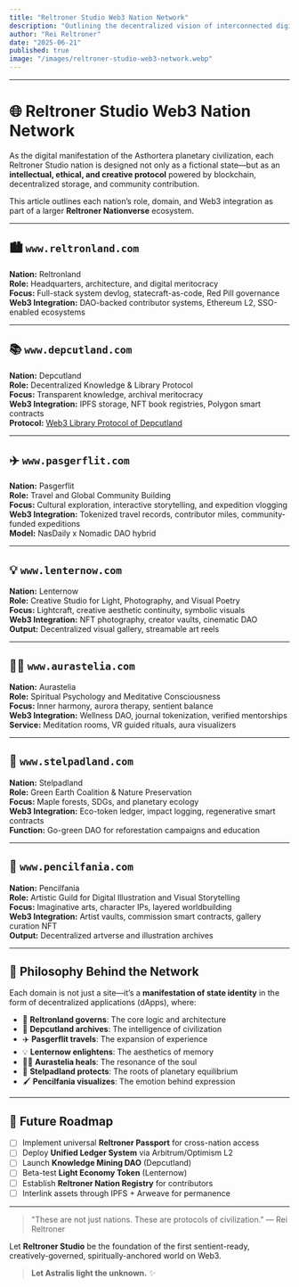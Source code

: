 ```yaml
---
title: "Reltroner Studio Web3 Nation Network"
description: "Outlining the decentralized vision of interconnected digital nations under Reltroner Studio’s world system, powered by blockchain and intellectual protocols."
author: "Rei Reltroner"
date: "2025-06-21"
published: true
image: "/images/reltroner-studio-web3-network.webp"
---
```


---

# 🌐 Reltroner Studio Web3 Nation Network

As the digital manifestation of the Asthortera planetary civilization, each Reltroner Studio nation is designed not only as a fictional state—but as an **intellectual, ethical, and creative protocol** powered by blockchain, decentralized storage, and community contribution.

This article outlines each nation’s role, domain, and Web3 integration as part of a larger **Reltroner Nationverse** ecosystem.

---

## 🏙️ `www.reltronland.com`  
**Nation:** Reltronland  
**Role:** Headquarters, architecture, and digital meritocracy  
**Focus:** Full-stack system devlog, statecraft-as-code, Red Pill governance  
**Web3 Integration:** DAO-backed contributor systems, Ethereum L2, SSO-enabled ecosystems

---

## 📚 `www.depcutland.com`  
**Nation:** Depcutland  
**Role:** Decentralized Knowledge & Library Protocol  
**Focus:** Transparent knowledge, archival meritocracy  
**Web3 Integration:** IPFS storage, NFT book registries, Polygon smart contracts  
**Protocol:** [Web3 Library Protocol of Depcutland](/blog/web3-library-protocol-depcutland)

---

## ✈️ `www.pasgerflit.com`  
**Nation:** Pasgerflit  
**Role:** Travel and Global Community Building  
**Focus:** Cultural exploration, interactive storytelling, and expedition vlogging  
**Web3 Integration:** Tokenized travel records, contributor miles, community-funded expeditions  
**Model:** NasDaily x Nomadic DAO hybrid

---

## 💡 `www.lenternow.com`  
**Nation:** Lenternow  
**Role:** Creative Studio for Light, Photography, and Visual Poetry  
**Focus:** Lightcraft, creative aesthetic continuity, symbolic visuals  
**Web3 Integration:** NFT photography, creator vaults, cinematic DAO  
**Output:** Decentralized visual gallery, streamable art reels

---

## 🧘‍♀️ `www.aurastelia.com`  
**Nation:** Aurastelia  
**Role:** Spiritual Psychology and Meditative Consciousness  
**Focus:** Inner harmony, aurora therapy, sentient balance  
**Web3 Integration:** Wellness DAO, journal tokenization, verified mentorships  
**Service:** Meditation rooms, VR guided rituals, aura visualizers

---

## 🌳 `www.stelpadland.com`  
**Nation:** Stelpadland  
**Role:** Green Earth Coalition & Nature Preservation  
**Focus:** Maple forests, SDGs, and planetary ecology  
**Web3 Integration:** Eco-token ledger, impact logging, regenerative smart contracts  
**Function:** Go-green DAO for reforestation campaigns and education

---

## 🎨 `www.pencilfania.com`  
**Nation:** Pencilfania  
**Role:** Artistic Guild for Digital Illustration and Visual Storytelling  
**Focus:** Imaginative arts, character IPs, layered worldbuilding  
**Web3 Integration:** Artist vaults, commission smart contracts, gallery curation NFT  
**Output:** Decentralized artverse and illustration archives

---

## 🧠 Philosophy Behind the Network

Each domain is not just a site—it’s a **manifestation of state identity** in the form of decentralized applications (dApps), where:

- 💠 **Reltronland governs**: The core logic and architecture  
- 📘 **Depcutland archives**: The intelligence of civilization  
- ✈️ **Pasgerflit travels**: The expansion of experience  
- 💡 **Lenternow enlightens**: The aesthetics of memory  
- 🧘‍♂️ **Aurastelia heals**: The resonance of the soul  
- 🌲 **Stelpadland protects**: The roots of planetary equilibrium  
- 🖌️ **Pencilfania visualizes**: The emotion behind expression

---

## 🚀 Future Roadmap

- [ ] Implement universal **Reltroner Passport** for cross-nation access  
- [ ] Deploy **Unified Ledger System** via Arbitrum/Optimism L2  
- [ ] Launch **Knowledge Mining DAO** (Depcutland)  
- [ ] Beta-test **Light Economy Token** (Lenternow)  
- [ ] Establish **Reltroner Nation Registry** for contributors  
- [ ] Interlink assets through IPFS + Arweave for permanence  

---

> "These are not just nations. These are protocols of civilization." — Rei Reltroner

Let **Reltroner Studio** be the foundation of the first sentient-ready, creatively-governed, spiritually-anchored world on Web3.

> **Let Astralis light the unknown.** ✨
